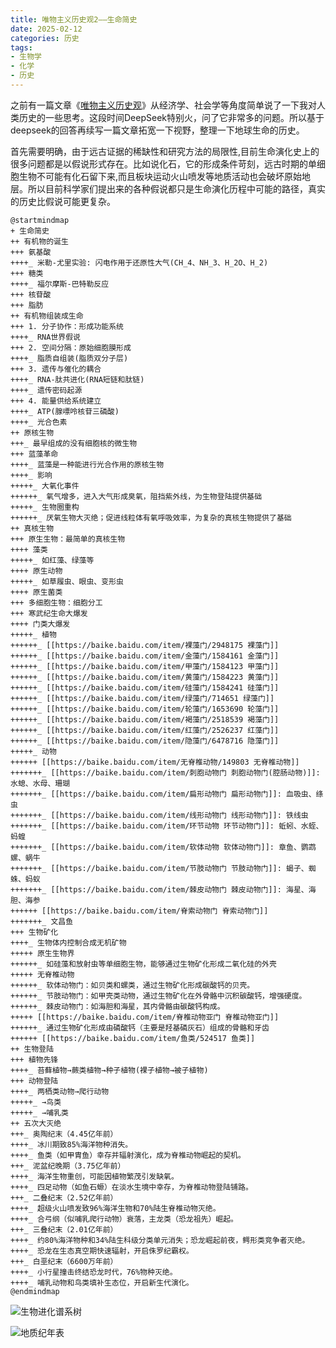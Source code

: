 ```yaml
---
title: 唯物主义历史观2——生命简史
date: 2025-02-12
categories: 历史
tags: 
- 生物学
- 化学
- 历史
---
```


之前有一篇文章《[唯物主义历史观](/2023/08/economic/economic_and_history/)》从经济学、社会学等角度简单说了一下我对人类历史的一些思考。这段时间DeepSeek特别火，问了它非常多的问题。所以基于deepseek的回答再续写一篇文章拓宽一下视野，整理一下地球生命的历史。

首先需要明确，由于远古证据的稀缺性和研究方法的局限性,目前生命演化史上的很多问题都是以假说形式存在。比如说化石，它的形成条件苛刻，远古时期的单细胞生物不可能有化石留下来,而且板块运动火山喷发等地质活动也会破坏原始地层。所以目前科学家们提出来的各种假说都只是生命演化历程中可能的路径，真实的历史比假说可能更复杂。

```plantuml
@startmindmap
+ 生命简史
++ 有机物的诞生
+++ 氨基酸
++++_ 米勒-尤里实验: 闪电作用于还原性大气(CH_4、NH_3、H_2O、H_2)
+++ 糖类
++++_ 福尔摩斯-巴特勒反应
+++ 核苷酸
+++ 脂肪
++ 有机物组装成生命
+++ 1. 分子协作：形成功能系统
++++_ RNA世界假说
+++ 2. 空间分隔：原始细胞膜形成
++++_ 脂质自组装(脂质双分子层)
+++ 3. 遗传与催化的耦合
++++_ RNA-肽共进化(RNA短链和肽链)
++++_ 遗传密码起源
+++ 4. 能量供给系统建立
++++_ ATP(腺嘌呤核苷三磷酸)
++++_ 光合色素
++ 原核生物
+++_ 最早组成的没有细胞核的微生物
+++ 蓝藻革命
++++_ 蓝藻是一种能进行光合作用的原核生物
++++_ 影响
+++++_ 大氧化事件
++++++_ 氧气增多，进入大气形成臭氧，阻挡紫外线，为生物登陆提供基础
+++++_ 生物圈重构
++++++_ 厌氧生物大灭绝；促进线粒体有氧呼吸效率，为复杂的真核生物提供了基础
++ 真核生物
+++ 原生生物：最简单的真核生物
++++ 藻类
+++++_ 如红藻、绿藻等
++++ 原生动物
+++++_ 如草履虫、眼虫、变形虫
++++ 原生菌类
+++ 多细胞生物：细胞分工
+++ 寒武纪生命大爆发
++++ 门类大爆发
+++++_ 植物
++++++_ [[https://baike.baidu.com/item/裸藻门/2948175 裸藻门]]
++++++_ [[https://baike.baidu.com/item/金藻门/1584161 金藻门]]
++++++_ [[https://baike.baidu.com/item/甲藻门/1584123 甲藻门]]
++++++_ [[https://baike.baidu.com/item/黄藻门/1584223 黄藻门]]
++++++_ [[https://baike.baidu.com/item/硅藻门/1584241 硅藻门]]
++++++_ [[https://baike.baidu.com/item/绿藻门/714651 绿藻门]]
++++++_ [[https://baike.baidu.com/item/轮藻门/1653690 轮藻门]]
++++++_ [[https://baike.baidu.com/item/褐藻门/2518539 褐藻门]]
++++++_ [[https://baike.baidu.com/item/红藻门/2526237 红藻门]]
++++++_ [[https://baike.baidu.com/item/隐藻门/6478716 隐藻门]]
+++++_ 动物
++++++ [[https://baike.baidu.com/item/无脊椎动物/149803 无脊椎动物]]
+++++++_ [[https://baike.baidu.com/item/刺胞动物门 刺胞动物门(腔肠动物)]]: 水螅、水母、珊瑚
+++++++_ [[https://baike.baidu.com/item/扁形动物门 扁形动物门]]: 血吸虫、绦虫
+++++++_ [[https://baike.baidu.com/item/线形动物门 线形动物门]]: 铁线虫
+++++++_ [[https://baike.baidu.com/item/环节动物 环节动物门]]: 蚯蚓、水蛭、蚂蝗
+++++++_ [[https://baike.baidu.com/item/软体动物 软体动物门]]: 章鱼、鹦鹉螺、蜗牛
+++++++_ [[https://baike.baidu.com/item/节肢动物门 节肢动物门]]: 蝎子、蜘蛛、蚂蚁
+++++++_ [[https://baike.baidu.com/item/棘皮动物门 棘皮动物门]]: 海星、海胆、海参
++++++ [[https://baike.baidu.com/item/脊索动物门 脊索动物门]]
+++++++_ 文昌鱼
+++ 生物矿化
++++_ 生物体内控制合成无机矿物
+++++ 原生生物界
++++++_ 如硅藻和放射虫等单细胞生物，能够通过生物矿化形成二氧化硅的外壳
+++++ 无脊椎动物
++++++_ 软体动物门：如贝类和螺类，通过生物矿化形成碳酸钙的贝壳。
++++++_ 节肢动物门：如甲壳类动物，通过生物矿化在外骨骼中沉积碳酸钙，增强硬度。
++++++_ 棘皮动物门：如海胆和海星，其内骨骼由碳酸钙构成。
+++++ [[https://baike.baidu.com/item/脊椎动物亚门 脊椎动物亚门]]
++++++_ 通过生物矿化形成由磷酸钙（主要是羟基磷灰石）组成的骨骼和牙齿
++++++ [[https://baike.baidu.com/item/鱼类/524517 鱼类]]
++ 生物登陆
+++ 植物先锋
++++_ 苔藓植物→蕨类植物→种子植物(裸子植物→被子植物)
+++ 动物登陆
++++_ 两栖类动物→爬行动物
+++++_ →鸟类
+++++_ →哺乳类
++ 五次大灭绝
+++_ 奥陶纪末（4.45亿年前）
++++_ 冰川期致85%海洋物种消失。
++++_ 鱼类（如甲胄鱼）幸存并辐射演化，成为脊椎动物崛起的契机。
+++_ 泥盆纪晚期（3.75亿年前）
++++_ 海洋生物重创，可能因植物繁茂引发缺氧。
++++_ 四足动物（如鱼石螈）在淡水生境中幸存，为脊椎动物登陆铺路。
+++_ 二叠纪末（2.52亿年前）
++++_ 超级火山喷发致96%海洋生物和70%陆生脊椎动物灭绝。
++++_ 合弓纲（似哺乳爬行动物）衰落，主龙类（恐龙祖先）崛起。
+++_ 三叠纪末（2.01亿年前）
++++_ 约80%海洋物种和34%陆生科级分类单元消失；恐龙崛起前夜，鳄形类竞争者灭绝。
++++_ 恐龙在生态真空期快速辐射，开启侏罗纪霸权。
+++_ 白垩纪末（6600万年前）
++++_ 小行星撞击终结恐龙时代，76%物种灭绝。
++++_ 哺乳动物和鸟类填补生态位，开启新生代演化。
@endmindmap
```

![生物进化谱系树](https://oss.zhiwugushi.com/Z/Z1wBBXNxiGKU0=VNQPrHIGnyL3c-GsOUcPSirfIJUQYLs_Iv5OfXteEcXTH-e_uRsghQ==.jpg)

![地质纪年表](https://appwk.baidu.com/naapi/doc/view?ih=2306&o=png_6_1_0_54_60_670_996_780_1119&iw=1552&ix=0&iy=694&aimw=1552&rn=1&doc_id=c1d4e66da98271fe910ef9e1&pn=1&sign=5bfb2ccdbfe4d77e10245ac952aa642e&type=1)

